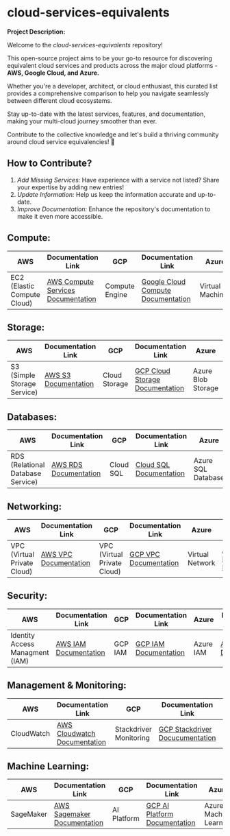 # cloud-services-equivalents

**Project Description:**

Welcome to the *cloud-services-equivalents* repository! 

This open-source project aims to be your go-to resource for discovering equivalent cloud services and products across the major cloud platforms - **AWS, Google Cloud, and Azure.**

Whether you're a developer, architect, or cloud enthusiast, this curated list provides a comprehensive comparison to help you navigate seamlessly between different cloud ecosystems. 

Stay up-to-date with the latest services, features, and documentation, making your multi-cloud journey smoother than ever. 

Contribute to the collective knowledge and let's build a thriving community around cloud service equivalencies! 🚀

## How to Contribute?
1. *Add Missing Services:* Have experience with a service not listed? Share your expertise by adding new entries!
2. *Update Information:* Help us keep the information accurate and up-to-date.
3. *Improve Documentation:* Enhance the repository's documentation to make it even more accessible.
   
## Compute:

| AWS | Documentation Link | GCP | Documentation Link | Azure | Doumentation Link |
|-----|--------------------|----|---------------------|------|-------
| EC2 (Elastic Compute Cloud) | [AWS Compute Services Documentation](https://docs.aws.amazon.com/ec2/) | Compute Engine| [Google Cloud Compute Documentation](https://cloud.google.com/compute/docs/) | Virtual Machines | [Azure Compute Documentation](https://docs.microsoft.com/en-us/azure/virtual-machines/)

## Storage:

| AWS | Documentation Link | GCP | Documentation Link | Azure | Doumentation Link |
|-----|--------------------|----|---------------------|------|-------
|S3 (Simple Storage Service) |[AWS S3 Documentation](https://docs.aws.amazon.com/s3/)| Cloud Storage| [GCP Cloud Storage Documentation](https://cloud.google.com/storage/docs)|Azure Blob Storage| [Azure Blob Storage Document](https://learn.microsoft.com/en-us/azure/storage/blobs/)

## Databases:

| AWS | Documentation Link | GCP | Documentation Link | Azure | Doumentation Link |
|-----|--------------------|----|---------------------|------|-------
|RDS (Relational Database Service) |[AWS RDS Documentation](https://docs.aws.amazon.com/rds/)| Cloud SQL |[Cloud SQL Documentation](https://cloud.google.com/sql/docs)| Azure SQL Database|[Azure SQL Database Documentation](https://learn.microsoft.com/en-us/azure/azure-sql/?view=azuresql)

## Networking:

| AWS | Documentation Link | GCP | Documentation Link | Azure | Doumentation Link |
|-----|--------------------|----|---------------------|------|-------
| VPC (Virtual Private Cloud)| [AWS VPC Documentation](https://docs.aws.amazon.com/vpc/)| VPC (Virtual Private Cloud)| [GCP VPC Documentation](https://cloud.google.com/vpc/docs/overview)|Virtual Network| [Azure Virtual Network Documentation](https://learn.microsoft.com/en-us/azure/networking/fundamentals/)

## Security:

| AWS | Documentation Link | GCP | Documentation Link | Azure | Doumentation Link |
|-----|--------------------|----|---------------------|------|-------
|Identity Access Managment (IAM) |[AWS IAM Documentation](https://docs.aws.amazon.com/iam/) | GCP IAM| [GCP IAM Documentation](https://cloud.google.com/iam/docs/overview) |Azure IAM | [Azure IAM Documentation](https://learn.microsoft.com/en-us/entra/fundamentals/identity-fundamental-concepts?source=recommendations)

## Management & Monitoring:

| AWS | Documentation Link | GCP | Documentation Link | Azure | Doumentation Link |
|-----|--------------------|----|---------------------|------|-------
|CloudWatch |[AWS Cloudwatch Documentation](https://docs.aws.amazon.com/cloudwatch/) |Stackdriver Monitoring| [GCP Stackdriver Docucumentation](https://cloud.google.com/stackdriver/docs) |Azure Monitor|[Azure Monitor Documentation](https://learn.microsoft.com/en-us/azure/azure-monitor/)

## Machine Learning:

| AWS | Documentation Link | GCP | Documentation Link | Azure | Doumentation Link |
|-----|--------------------|----|---------------------|------|-------
|SageMaker |[AWS Sagemaker Documentation](https://docs.aws.amazon.com/sagemaker/)  | AI Platform |[GCP AI Platform Documentation](https://cloud.google.com/ai-platform/pipelines/docs/set-up-ml-pipelines) |Azure Machine Learning | [Azure Machine Learning](https://learn.microsoft.com/en-us/azure/machine-learning/?view=azureml-api-2)

